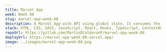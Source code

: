 ```yaml
---
title: Marvel App
week: Week 08
slug: marvel-app-week-08
description: A Marvel App with API using global state. It consumes the Marvel API for Characters, Comics and Stories. I decided to use Context API to manage the state of the application because it is a good practice to use it and Redux is more complex and heavy for this app.
stack: HTML, CSS, SASS, JavaScript, React, Hooks, TypeScript, ContextAPI
repoUrl: https://gitlab.com/MartinDCalderonP/marvel-app-week-08
deployUrl: https://marvel-app-week-08.vercel.app/
image: ../images/marvel-app-week-08.png
---
```

